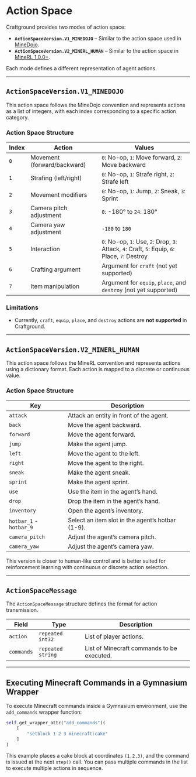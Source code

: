 # **Action Space**  

Craftground provides two modes of action space:  
- **`ActionSpaceVersion.V1_MINEDOJO`** – Similar to the action space used in [MineDojo](https://docs.minedojo.org/sections/core_api/action_space.html).  
- **`ActionSpaceVersion.V2_MINERL_HUMAN`** – Similar to the action space in [MineRL 1.0.0+](https://minerl.readthedocs.io/en/latest/environments/index.html#action-space).  

Each mode defines a different representation of agent actions.  

---

## **`ActionSpaceVersion.V1_MINEDOJO`**  

This action space follows the MineDojo convention and represents actions as a list of integers, with each index corresponding to a specific action category.  

### **Action Space Structure**  
| Index | Action                      | Values                                                                                         |
| ----- | --------------------------- | ---------------------------------------------------------------------------------------------- |
| `0`   | Movement (forward/backward) | `0`: No-op, `1`: Move forward, `2`: Move backward                                              |
| `1`   | Strafing (left/right)       | `0`: No-op, `1`: Strafe right, `2`: Strafe left                                                |
| `2`   | Movement modifiers          | `0`: No-op, `1`: Jump, `2`: Sneak, `3`: Sprint                                                 |
| `3`   | Camera pitch adjustment     | `0`: -180° to `24`: 180°                                                                       |
| `4`   | Camera yaw adjustment       | `-180` to `180`                                                                                |
| `5`   | Interaction                 | `0`: No-op, `1`: Use, `2`: Drop, `3`: Attack, `4`: Craft, `5`: Equip, `6`: Place, `7`: Destroy |
| `6`   | Crafting argument           | Argument for `craft` (not yet supported)                                                       |
| `7`   | Item manipulation           | Argument for `equip`, `place`, and `destroy` (not yet supported)                               |

### **Limitations**  
- Currently, `craft`, `equip`, `place`, and `destroy` actions are **not supported** in Craftground.  

---

## **`ActionSpaceVersion.V2_MINERL_HUMAN`**  

This action space follows the MineRL convention and represents actions using a dictionary format. Each action is mapped to a discrete or continuous value.  

### **Action Space Structure**  
| Key                     | Description                                      |
| ----------------------- | ------------------------------------------------ |
| `attack`                | Attack an entity in front of the agent.          |
| `back`                  | Move the agent backward.                         |
| `forward`               | Move the agent forward.                          |
| `jump`                  | Make the agent jump.                             |
| `left`                  | Move the agent to the left.                      |
| `right`                 | Move the agent to the right.                     |
| `sneak`                 | Make the agent sneak.                            |
| `sprint`                | Make the agent sprint.                           |
| `use`                   | Use the item in the agent’s hand.                |
| `drop`                  | Drop the item in the agent’s hand.               |
| `inventory`             | Open the agent’s inventory.                      |
| `hotbar_1` - `hotbar_9` | Select an item slot in the agent’s hotbar (1-9). |
| `camera_pitch`          | Adjust the agent’s camera pitch.                 |
| `camera_yaw`            | Adjust the agent’s camera yaw.                   |

This version is closer to human-like control and is better suited for reinforcement learning with continuous or discrete action selection.

---

## **`ActionSpaceMessage`**  

The `ActionSpaceMessage` structure defines the format for action transmission.  

| Field      | Type              | Description                                |
| ---------- | ----------------- | ------------------------------------------ |
| `action`   | `repeated int32`  | List of player actions.                    |
| `commands` | `repeated string` | List of Minecraft commands to be executed. |

---

## **Executing Minecraft Commands in a Gymnasium Wrapper**  

To execute Minecraft commands inside a Gymnasium environment, use the `add_commands` wrapper function:  

```python
self.get_wrapper_attr("add_commands")(
    [
        "setblock 1 2 3 minecraft:cake"
    ]
)
```

This example places a cake block at coordinates `(1,2,3)`, and the command is issued at the next `step()` call. You can pass multiple commands in the list to execute multiple actions in sequence.  